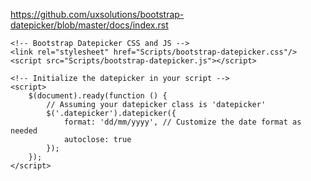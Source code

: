 https://github.com/uxsolutions/bootstrap-datepicker/blob/master/docs/index.rst

<!DOCTYPE html>

<html xmlns="http://www.w3.org/1999/xhtml">
<head runat="server">
    <title>Your Page Title</title>
    <!-- Include Bootstrap and jQuery libraries here -->
    <link rel="stylesheet" href="https://maxcdn.bootstrapcdn.com/bootstrap/4.0.0/css/bootstrap.min.css"/>
    <script src="https://code.jquery.com/jquery-3.2.1.slim.min.js"></script>
    <script src="https://cdnjs.cloudflare.com/ajax/libs/popper.js/1.12.9/umd/popper.min.js"></script>
    <script src="https://maxcdn.bootstrapcdn.com/bootstrap/4.0.0/js/bootstrap.min.js"></script>

    <!-- Bootstrap Datepicker CSS and JS -->
    <link rel="stylesheet" href="Scripts/bootstrap-datepicker.css"/>
    <script src="Scripts/bootstrap-datepicker.js"></script>
</head>
<body>
    <form id="form1" runat="server">
        <div>
            <!-- Your TextBox control with Bootstrap classes -->
            <asp:TextBox ID="textID" CssClass="form-control datepicker" runat="server"></asp:TextBox>
        </div>
    </form>

    <!-- Initialize the datepicker in your script -->
    <script>
        $(document).ready(function () {
            // Assuming your datepicker class is 'datepicker'
            $('.datepicker').datepicker({
                format: 'dd/mm/yyyy', // Customize the date format as needed
                autoclose: true
            });
        });
    </script>
</body>
</html>
